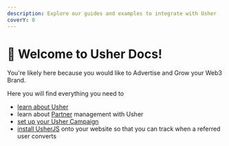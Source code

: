 ```yaml
---
description: Explore our guides and examples to integrate with Usher
coverY: 0
---
```


# 👋 Welcome to Usher Docs!

You're likely here because you would like to Advertise and Grow your Web3 Brand.

Here you will find everything you need to

* [learn about Usher](getting-started/what-is-usher.md)
* learn about [Partner](advertise-and-grow-your-web3-brand/supporting-partners.md) management with Usher
* [set up your Usher Campaign ](advertise-and-grow-your-web3-brand/start-a-campaign.md)
* [install UsherJS](conversion-tracking-with-satellite/what-is-usher-satellite.md) onto your website so that you can track when a referred user converts&#x20;
